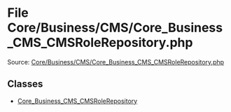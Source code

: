 File Core/Business/CMS/Core_Business_CMS_CMSRoleRepository.php
=========

Source: [Core/Business/CMS/Core_Business_CMS_CMSRoleRepository.php](https://github.com/PrestaShop/PrestaShop/blob/1.6.1.1/Core/Business/CMS/Core_Business_CMS_CMSRoleRepository.php)


Classes
-------

* [Core_Business_CMS_CMSRoleRepository](class.Core_Business_CMS_CMSRoleRepository.md)

